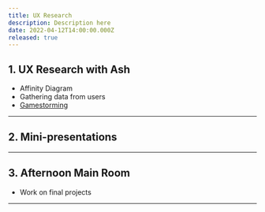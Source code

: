 ```yaml
---
title: UX Research
description: Description here
date: 2022-04-12T14:00:00.000Z
released: true
---
```


## 1. UX Research with Ash

- Affinity Diagram
- Gathering data from users
- [Gamestorming](https://gamestorming.com/)

---

## 2. Mini-presentations

---

## 3. Afternoon Main Room

- Work on final projects

---
